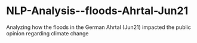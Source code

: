 # NLP-Analysis--floods-Ahrtal-Jun21
Analyzing how the floods in the German Ahrtal (Jun21) impacted the public opinion regarding climate change
